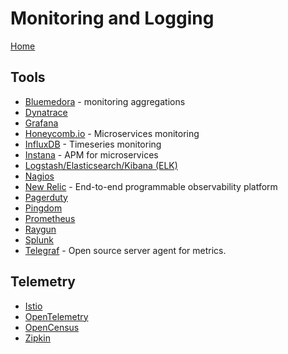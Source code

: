 # Monitoring and Logging

[Home](../README.md)

## Tools

* [Bluemedora](https://bluemedora.com/) - monitoring aggregations
* [Dynatrace](http://www.dynatrace.com/en/)
* [Grafana](https://grafana.com/)
* [Honeycomb.io](https://www.honeycomb.io/microservices/) - Microservices monitoring
* [InfluxDB](https://www.influxdata.com/) - Timeseries monitoring
* [Instana](https://www.instana.com/) - APM for microservices
* [Logstash/Elasticsearch/Kibana (ELK)](https://www.elastic.co/)
* [Nagios](https://www.nagios.org/)
* [New Relic](https://newrelic.com/) - End-to-end programmable observability platform
* [Pagerduty](https://www.pagerduty.com/)
* [Pingdom](https://www.pingdom.com/)
* [Prometheus](https://prometheus.io/)
* [Raygun](https://raygun.com/)
* [Splunk](http://www.splunk.com/)
* [Telegraf](https://www.influxdata.com/time-series-platform/telegraf/) - Open source server agent for metrics.


## Telemetry

* [Istio](https://istio.io/)
* [OpenTelemetry](https://opentelemetry.io/)
* [OpenCensus](https://opencensus.io/)
* [Zipkin](https://zipkin.io/)

